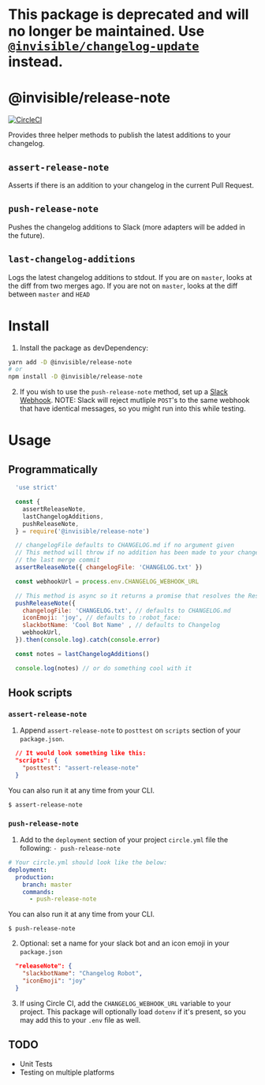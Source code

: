 # This package is deprecated and will no longer be maintained. Use [`@invisible/changelog-update`](https://www.npmjs.com/package/@invisible/changelog-update) instead.

# @invisible/release-note

[![CircleCI](https://circleci.com/gh/invisible-tech/release-note/tree/master.svg?style=svg)](https://circleci.com/gh/invisible-tech/release-note/tree/master)

Provides three helper methods to publish the latest additions to your changelog.

## `assert-release-note`

Asserts if there is an addition to your changelog in the current Pull Request.

## `push-release-note`

Pushes the changelog additions to Slack (more adapters will be added in the future).

## `last-changelog-additions`

Logs the latest changelog additions to stdout. If you are on `master`, looks at the diff from two merges ago. If you are not on `master`, looks at the diff between `master` and `HEAD`

# Install

1. Install the package as devDependency:
```sh
yarn add -D @invisible/release-note
# or
npm install -D @invisible/release-note
```

2. If you wish to use the `push-release-note` method, set up a [Slack Webhook](https://my.slack.com/services/new/incoming-webhook/). NOTE: Slack will reject mutliple `POST`'s to the same webhook that have identical messages, so you might run into this while testing.

# Usage

## Programmatically

```javascript
  'use strict'

  const {
    assertReleaseNote,
    lastChangelogAdditions,
    pushReleaseNote,
  } = require('@invisible/release-note')

  // changelogFile defaults to CHANGELOG.md if no argument given
  // This method will throw if no addition has been made to your changelogFile since
  // the last merge commit
  assertReleaseNote({ changelogFile: 'CHANGELOG.txt' })

  const webhookUrl = process.env.CHANGELOG_WEBHOOK_URL

  // This method is async so it returns a promise that resolves the Response object from POST'ing to the Slack webhook
  pushReleaseNote({
    changelogFile: 'CHANGELOG.txt', // defaults to CHANGELOG.md
    iconEmoji: 'joy', // defaults to :robot_face:
    slackbotName: 'Cool Bot Name' , // defaults to Changelog
    webhookUrl,
  }).then(console.log).catch(console.error)

  const notes = lastChangelogAdditions()

  console.log(notes) // or do something cool with it
```

## Hook scripts

### `assert-release-note`
1. Append `assert-release-note` to `posttest` on `scripts` section of your `package.json`.
```json
  // It would look something like this:
  "scripts": {
    "posttest": "assert-release-note"
  }
```

You can also run it at any time from your CLI.
```
$ assert-release-note
```

### `push-release-note`
1. Add to the `deployment` section of your project `circle.yml` file the following:
`- push-release-note`

```yaml
# Your circle.yml should look like the below:
deployment:
  production:
    branch: master
    commands:
      - push-release-note
```

You can also run it at any time from your CLI.
```
$ push-release-note
```

2. Optional: set a name for your slack bot and an icon emoji in your `package.json`

```JSON
  "releaseNote": {
    "slackbotName": "Changelog Robot",
    "iconEmoji": "joy"
  }
```

3. If using Circle CI, add the `CHANGELOG_WEBHOOK_URL` variable to your project. This package will optionally load `dotenv` if it's present, so you may add this to your `.env` file as well.

## TODO
- Unit Tests
- Testing on multiple platforms
